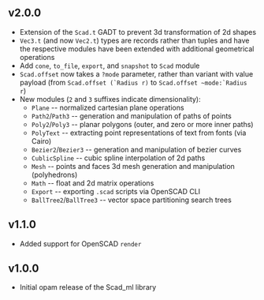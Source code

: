## v2.0.0

- Extension of the `Scad.t` GADT to prevent 3d transformation of 2d shapes
- `Vec3.t` (and now `Vec2.t`) types are records rather than tuples and have
  the respective modules have been extended with additional geometrical
  operations
- Add `cone`, `to_file`, `export`, and `snapshot` to `Scad` module
- `Scad.offset` now takes a `?mode` parameter, rather than variant with value
  payload (from ``Scad.offset (`Radius r)`` to ``Scad.offset ~mode:`Radius r``)
- New modules (`2` and `3` suffixes indicate dimensionality):
  * `Plane` -- normalized cartesian plane operations
  * `Path2`/`Path3` -- generation and manipulation of paths of points
  * `Poly2`/`Poly3` -- planar polygons (outer, and zero or more inner paths)
  * `PolyText` -- extracting point representations of text from fonts (via Cairo)
  * `Bezier2`/`Bezier3` -- generation and manipulation of bezier curves
  * `CublicSpline` -- cubic spline interpolation of 2d paths
  * `Mesh` -- points and faces 3d mesh generation and manipulation (polyhedrons)
  * `Math` -- float and 2d matrix operations
  * `Export` -- exporting `.scad` scripts via OpenSCAD CLI
  * `BallTree2`/`BallTree3` -- vector space partitioning search trees

## v1.1.0

- Added support for OpenSCAD `render`

## v1.0.0

- Initial opam release of the Scad_ml library

